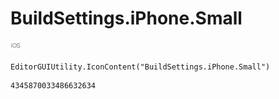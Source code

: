 # BuildSettings.iPhone.Small
![](/img/BuildSettings.iPhone.Small.png)

``` CSharp
EditorGUIUtility.IconContent("BuildSettings.iPhone.Small")
```
```
4345870033486632634
```
